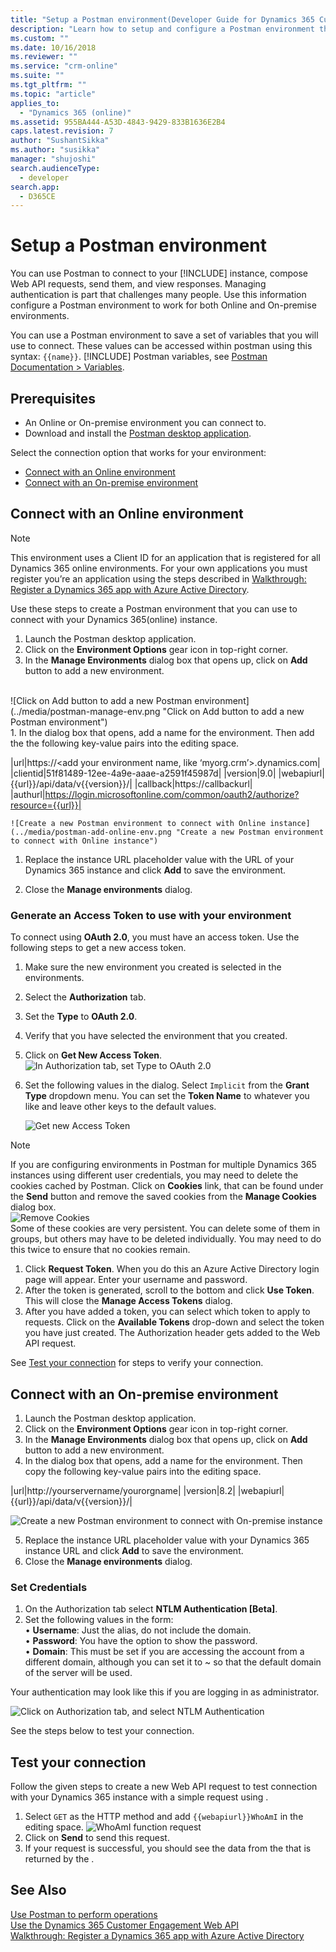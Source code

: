 ```yaml
---
title: "Setup a Postman environment(Developer Guide for Dynamics 365 Customer Engagement)| MicrosoftDocs"
description: "Learn how to setup and configure a Postman environment that connects with Dynamics 365 online and on-premise environments."
ms.custom: ""
ms.date: 10/16/2018
ms.reviewer: ""
ms.service: "crm-online"
ms.suite: ""
ms.tgt_pltfrm: ""
ms.topic: "article"
applies_to: 
  - "Dynamics 365 (online)"
ms.assetid: 955BA444-A53D-4843-9429-833B1636E2B4
caps.latest.revision: 7
author: "SushantSikka"
ms.author: "susikka"
manager: "shujoshi"
search.audienceType: 
  - developer
search.app: 
  - D365CE
---
```


# Setup a Postman environment

You can use Postman to connect to your [!INCLUDE[](../../includes/pn-dyn-365.md)] instance, compose Web API requests, send them, and view responses. Managing authentication is part that challenges many people. Use this information configure a Postman environment to work for both Online and On-premise environments.

You can use a Postman environment to save a set of variables that you will use to connect. These values can be accessed within postman using this syntax: `{{name}}`. [!INCLUDE[](../../includes/sdk-for-more-info-about.md)] Postman variables, see [Postman Documentation > Variables](https://www.getpostman.com/docs/v6/postman/environments_and_globals/variables).

## Prerequisites

* An Online or On-premise environment you can connect to. 
* Download and install the [Postman desktop application](https://www.getpostman.com/apps).

Select the connection option that works for your environment: 

* [Connect with an Online environment](#bkmk_connectonline)
* [Connect with an On-premise environment](#bkmk_connectonpremise)

<a name="bkmk_connectonline"></a> 

## Connect with an Online environment

> [!NOTE]
> This environment uses a Client ID for an application that is registered for all Dynamics 365 online environments. For your own applications you must register you’re an application using the steps described in [Walkthrough: Register a Dynamics 365 app with Azure Active Directory](../walkthrough-register-dynamics-365-app-azure-active-directory.md).



Use these steps to create a Postman environment that you can use to connect with your Dynamics 365(online) instance.

1. Launch the Postman desktop application.
1. Click on the **Environment Options** gear icon in top-right corner. 
1. In the **Manage Environments** dialog box that opens up, click on **Add** button to add a new environment.
<br>
![Click on Add button to add a new Postman environment](../media/postman-manage-env.png "Click on Add button to add a new Postman environment")<br>
1. In the dialog box that opens, add a name for the environment. Then add the the following key-value pairs into the editing space.

<!--    ```
    url:https://<add your environment name, like ‘myorg.crm’>.dynamics.com
    clientid:51f81489-12ee-4a9e-aaae-a2591f45987d
    version:9.0
    webapiurl:{{url}}/api/data/v{{version}}/
    callback:https://callbackurl
    authurl:https://login.microsoftonline.com/common/oauth2/authorize?resource={{url}}
    ```
-->
|url|https://<add your environment name, like ‘myorg.crm’>.dynamics.com|
|clientid|51f81489-12ee-4a9e-aaae-a2591f45987d|
|version|9.0|
|webapiurl|{{url}}/api/data/v{{version}}/|
|callback|https://callbackurl|
|authurl|https://login.microsoftonline.com/common/oauth2/authorize?resource={{url}}|

    ![Create a new Postman environment to connect with Online instance](../media/postman-add-online-env.png "Create a new Postman environment to connect with Online instance")

1. Replace the instance URL placeholder value with the URL of your Dynamics 365 instance and click **Add** to save the environment.

1. Close the **Manage environments** dialog.  

### Generate an Access Token to use with your environment

To connect using **OAuth 2.0**, you must have an access token. Use the following steps to get a new access token.

1. Make sure the new environment you created is selected in the environments.
1. Select the **Authorization** tab.
1. Set the **Type** to **OAuth 2.0**.
1. Verify that you have selected the environment that you created.
1. Click on **Get New Access Token**.<br>
    ![In Authorization tab, set Type to OAuth 2.0](../media/postman-set-type.png)<br>
1. Set the following values in the dialog. Select `Implicit` from the **Grant Type** dropdown menu. You can set the **Token Name** to whatever you like and leave other keys to the default values.<br>

    ![Get new Access Token](../media/postman-access-token.png "Get new Access Token")<br>

> [!NOTE]
> If you are configuring environments in Postman for multiple Dynamics 365 instances using different user credentials, you may need to delete the cookies cached by Postman. Click on **Cookies** link, that can be found under the **Send** button and remove the saved cookies from the **Manage Cookies** dialog box.<br>![Remove Cookies](../media/postman-cookies.png "Remove Cookies")<br>
> Some of these cookies are very persistent. You can delete some of them in groups, but others may have to be deleted individually. You may need to do this twice to ensure that no cookies remain.

1. Click **Request Token**. When you do this an Azure Active Directory login page will appear. Enter your username and password.
1. After the token is generated, scroll to the bottom and click **Use Token**. This will close the **Manage Access Tokens** dialog. 
1. After you have added a token, you can select which token to apply to requests. Click on the **Available Tokens** drop-down and select the token you have just created. The Authorization header gets added to the Web API request.


See [Test your connection](#test-your-connection) for steps to verify your connection.

<a name="bkmk_connectonpremise"></a>

## Connect with an On-premise environment

1. Launch the Postman desktop application.
2. Click on the **Environment Options** gear icon in top-right corner. 
3. In the **Manage Environments** dialog box that opens up, click on **Add** button to add a new environment.
4. In the dialog box that opens, add a name for the environment. Then copy the following key-value pairs into the editing space.
    <!--```
    url:http://yourservername/yourorgname
    version:8.2
    webapiurl:{{url}}/api/data/v{{version}}/
    ```-->
|url|http://yourservername/yourorgname|
|version|8.2|
|webapiurl|{{url}}/api/data/v{{version}}/|

![Create a new Postman environment to connect with On-premise instance](../media/postman-add-onprem-env.png "Create a new Postman environment to connect with On-premise instance")

5. Replace the instance URL placeholder value with your Dynamics 365 instance URL and click **Add** to save the environment.
6. Close the **Manage environments** dialog.

### Set Credentials

1. On the Authorization tab select **NTLM Authentication [Beta]**.
1. Set the following values in the form:<br>
•	**Username**:  Just the alias, do not include the domain.<br>
•	**Password**: You have the option to show the password.<br>
•	**Domain**: This must be set if you are accessing the account from a different domain, although you can set it to ~ so that the default domain of the server will be used.<br>

Your authentication may look like this if you are logging in as administrator.<br>

![Click on Authorization tab, and select NTLM Authentication](../media/postman-ntlm-auth.png "Click on Authorization tab, and select NTLM Authentication")



See the steps below to test your connection.

## Test your connection

Follow the given steps to create a new Web API request to test connection with your Dynamics 365 instance with a simple request using <xref href="Microsoft.Dynamics.CRM.WhoAmI?text=WhoAmI function" />.
1. Select `GET` as the HTTP method and add `{{webapiurl}}WhoAmI` in the editing space.
![WhoAmI function request](../media/postman-whoami-request.png "WhoAmI function request")
2. Click on **Send** to send this request.
3. If your request is successful, you should see the data from the <xref href="Microsoft.Dynamics.CRM.WhoAmIResponse?text=WhoAmIResponse ComplexType" /> that is returned by the <xref href="Microsoft.Dynamics.CRM.WhoAmI?text=WhoAmI Function" />.

## See Also

[Use Postman to perform operations](use-postman-perform-operations.md)<br>
[Use the Dynamics 365 Customer Engagement Web API](../use-microsoft-dynamics-365-web-api.md)<br>
[Walkthrough: Register a Dynamics 365 app with Azure Active Directory](../walkthrough-register-dynamics-365-app-azure-active-directory.md)
